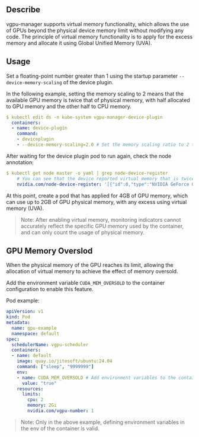 ## Describe

vgpu-manager supports virtual memory functionality, which allows the use of GPUs beyond the physical device memory limit without modifying any code. The principle of virtual memory functionality is to apply for the excess memory and allocate it using Global Unified Memory (UVA).

## Usage

Set a floating-point number greater than 1 using the startup parameter `--device-memory-scaling` of the device plugin.

In the following example, setting the memory scaling to 2 means that the available GPU memory is twice that of physical memory, with half allocated to GPU memory and the other half to CPU memory.

```yaml
$ kubectl edit ds -n kube-system vgpu-manager-device-plugin
  containers:
  - name: device-plugin
    command:
    - deviceplugin
    - --device-memory-scaling=2.0 # Set the memory scaling ratio to 2 times
```

After waiting for the device plugin pod to run again, check the node annotation:

```yaml
$ kubectl get node master -o yaml | grep node-device-register
    # You can see that the device reported virtual memory that is twice as much as physical memory
    nvidia.com/node-device-register: '[{"id":0,"type":"NVIDIA GeForce GTX 1050 Ti","uuid":"GPU-49aa2e6a-33f3-99dd-e08b-ea4beb0e0d28","core":100,"memory":8192,"number":10,"numa":0,"mig":false,"busId":"0000:01:00.0","capability":6.1,"healthy":true}]'
```

At this point, create a pod that has applied for 4GB of GPU memory, which can use up to 2GB of GPU physical memory, with any excess using virtual memory (UVA).

> Note:  After enabling virtual memory, monitoring indicators cannot accurately reflect the specific GPU memory used by the container, and can only count the usage of physical memory.

## GPU Memory Overslod

When the physical memory of the GPU reaches its limit, allowing the allocation of virtual memory to achieve the effect of memory oversold.

Add the environment variable `CUDA_MEM_OVERSOLD` to the container configuration to enable this feature.

Pod example:

```yaml
apiVersion: v1
kind: Pod
metadata:
  name: gpu-example
  namespace: default
spec:
  schedulerName: vgpu-scheduler
  containers:
  - name: default
    image: quay.io/jitesoft/ubuntu:24.04
    command: ["sleep", "9999999"]
    env:
    - name: CUDA_MEM_OVERSOLD # Add environment variables to the container
      value: "true"
    resources:
      limits:
        cpu: 2
        memory: 2Gi
        nvidia.com/vgpu-number: 1
```

> Note: Only in the above example, defining environment variables in the env of the container is valid.
